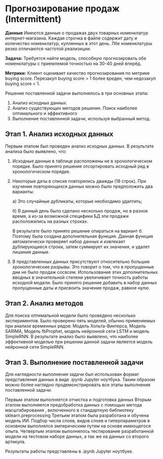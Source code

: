 # Прогнозирование продаж (Intermittent)

**Данные**
Имеются данные о продажах двух товарных номенклатур интернет-магазина. Каждая строчка в файле содержит дату и количество номенклатур, купленных в этот день. Лбе номенклатуры резко отличаются частотой реализиции.

**Задача:** Требуется найти модель, способную прогнозировать обе номенклатуры с приемлемой точностью на 30-40 дней вперёд. 

**Метрики:** Клиент оценивает качество прогнозирования по метрике buying score. Перезакуп buying score > 1 более вреден, чем недозакуп buying score < 1.  

Решение поставленной задачи выполнялось в три основных этапа:
1. Анализ исходных данных.
2. Анализ существующих методов решения. Поиск наиболее оптимального и эффективного
3. Выполнение поставленной задачи, используя выбранный метод.


## Этап 1. Анализ исходных данных

Первым этапом был проведен анализ исходных данных. В результате анализа было выявлено, что:
1. Исходные данные в таблице расположены не в хронологическом порядке. Было принято решение отсортировать исходный ряд в хронологическом порядке.
2. Некоторые даты в списке повторялись дважды (18 строк). При изучении повторяющихся данных можно было предположить два варианты:

     а) Это случайные дубликаты, которые необходимо удалтить;

     б) В данный день было сделано несколько продаж, но в разное время, а из-за возможной специфики БД эти продажи расположились на разных строках.

      В результате было принято решение опираться на вариант _б_. Поэтому была создана дополнительная функция. Данная функция автоматически проверяет набор данных и извлекает           
      дублирующиеся строки, затем суммирует их значения, и удалет лишиние данные. 
3. В представленных данных присутствуют относительно большие хронологические разрывы. Это говорит о том, что в пропущенные дни не было продаж сосвсем. Использование этих дополнительных вводных в значительной степени увеличивает точность работы исходной модели. Было принято решение добавить в набор данных пропущенные даты и присвоить значение продаж, равное нулю.

## Этап 2. Анализ методов
Для поиска оптимальной модели было проведено несколько экспериментов. Было проверено пять моделей, обычно применяемых при анализе временных рядов: Модель Хольта-Винтерса, Модель SARIMA, Модель fbProphet, модель нейронной сети LSTM и модель SimpleRNN. В результате анализ было выявлено, что наиболее эффективной моделью при решении данной задачи является модель нейронной сети SimpleRNN.

## Этап 3. Выполнение поставленной задачи

Для наглядности выполнения задачи был использован формат представления данных в виде .ipynb Jupyter ноутбука. Таким образом можно более наглядно продемонстрировать все этапы выполнения поставленной задачи. 

Первым этапом выполняется отчистка и подготовка данных
Вторым этапом выполняется предобработка данных с помощью метода масштабирования , включенного в стандартную библиотеку sklearn.preprocessing
Третьим этапом была разработана и обучена модель ИИ. Подбор числа слоев, видов слоев и гиперпараметров в основном выполнялся эмперическим путем на основе имеющегося опыта.
Четвертым этапом выполнялось тестирование разработанной модели на тестовом наборе данных, а так же на данных со второго артикула.

Результаты работы представлены в .ipynb Jupyter ноутбуке. 

